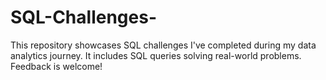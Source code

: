 # SQL-Challenges-
This repository showcases SQL challenges I've completed during my data analytics journey. It includes SQL queries solving real-world problems. Feedback is welcome!

